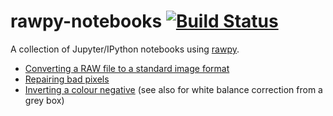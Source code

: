 # rawpy-notebooks [![Build Status](https://travis-ci.org/letmaik/rawpy-notebooks.svg?branch=master)](https://travis-ci.org/letmaik/rawpy-notebooks)

A collection of Jupyter/IPython notebooks using [rawpy](https://github.com/letmaik/rawpy).

- [Converting a RAW file to a standard image format](http://nbviewer.jupyter.org/github/letmaik/rawpy-notebooks/blob/master/simple-convert/simple-convert.ipynb)
- [Repairing bad pixels](http://nbviewer.jupyter.org/github/letmaik/rawpy-notebooks/blob/master/bad-pixel-repair/bad-pixel-repair.ipynb)
- [Inverting a colour negative](http://nbviewer.jupyter.org/github/letmaik/rawpy-notebooks/blob/master/colour-negative/colour-negative.ipynb) (see also for white balance correction from a grey box)